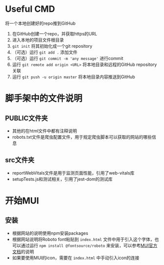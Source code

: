 # Useful CMD

将一个本地创建好的repo推到GitHub

1. 在GitHub创建一个repo，并获取https的URL
2. 进入本地的项目文件根目录
3. `git init` 将其初始化成一个git repository
4. （可选）运行 `git add .` 添加文件
5. （可选）运行 `git commit -m 'any message'` 进行commit
6. 运行 `git remote add origin <URL>` 将本地目录和远程的GitHub repository关联
7. 运行 `git push -u origin master` 将本地目录内容推送到GitHub



# 脚手架中的文件说明

## PUBLIC文件夹

- 其他的在html文件中都有注释说明
- robots.txt文件是爬虫配置文件，用于规定爬虫脚本可以获取的网站的哪些信息


## src文件夹

- reportWebVitals文件是用于监测页面性能，引用了web-vitals库
- setupTests.js和测试相关，引用了jest-dom的测试库


# 开始MUI

## 安装

- 根据网站的说明使用npm安装packages
- 根据网站说明将Roboto font粘贴到 `index.html` 文件中用于引入这个字体，也可以通过运行 `npm install @fontsource/roboto` 来安装，可以参考[MUI官方文档](https://mui.com/material-ui/react-typography/)的说明
- 如果要使用MUI的icon，需要在 `index.html` 中手动引入icon的连接
